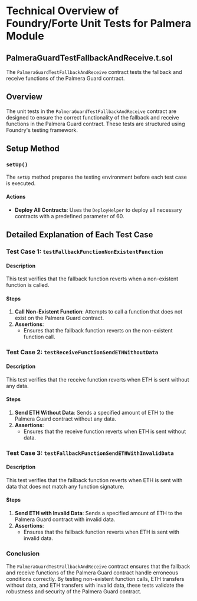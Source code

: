 
# Technical Overview of Foundry/Forte Unit Tests for Palmera Module

## PalmeraGuardTestFallbackAndReceive.t.sol

The `PalmeraGuardTestFallbackAndReceive` contract tests the fallback and receive functions of the Palmera Guard contract.

## Overview

The unit tests in the `PalmeraGuardTestFallbackAndReceive` contract are designed to ensure the correct functionality of the fallback and receive functions in the Palmera Guard contract. These tests are structured using Foundry's testing framework.

## Setup Method

### `setUp()`

The `setUp` method prepares the testing environment before each test case is executed.

#### Actions

- **Deploy All Contracts**: Uses the `DeployHelper` to deploy all necessary contracts with a predefined parameter of 60.

## Detailed Explanation of Each Test Case

### Test Case 1: `testFallbackFunctionNonExistentFunction`

#### Description

This test verifies that the fallback function reverts when a non-existent function is called.

#### Steps

1. **Call Non-Existent Function**: Attempts to call a function that does not exist on the Palmera Guard contract.
2. **Assertions**: 
   - Ensures that the fallback function reverts on the non-existent function call.

### Test Case 2: `testReceiveFunctionSendETHWithoutData`

#### Description

This test verifies that the receive function reverts when ETH is sent without any data.

#### Steps

1. **Send ETH Without Data**: Sends a specified amount of ETH to the Palmera Guard contract without any data.
2. **Assertions**: 
   - Ensures that the receive function reverts when ETH is sent without data.

### Test Case 3: `testFallbackFunctionSendETHWithInvalidData`

#### Description

This test verifies that the fallback function reverts when ETH is sent with data that does not match any function signature.

#### Steps

1. **Send ETH with Invalid Data**: Sends a specified amount of ETH to the Palmera Guard contract with invalid data.
2. **Assertions**: 
   - Ensures that the fallback function reverts when ETH is sent with invalid data.

### Conclusion

The `PalmeraGuardTestFallbackAndReceive` contract ensures that the fallback and receive functions of the Palmera Guard contract handle erroneous conditions correctly. By testing non-existent function calls, ETH transfers without data, and ETH transfers with invalid data, these tests validate the robustness and security of the Palmera Guard contract.

